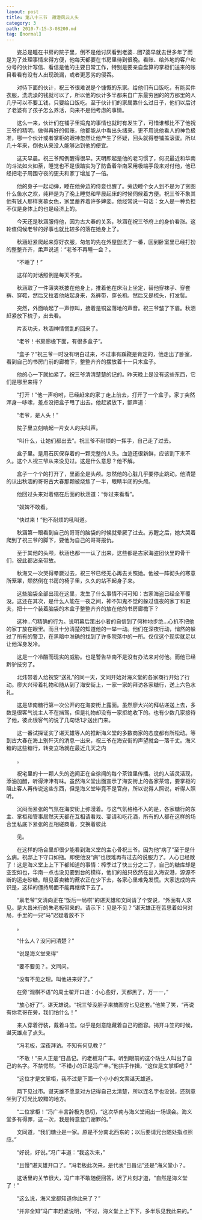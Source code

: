 ```yaml
---
layout: post
title: 第八十三节　甜港风云人头
category: 3
path: 2010-7-15-3-08200.md
tag: [normal]
---
```


　　姿总是睡在书房的院子里，倒不是他讨厌看到老婆…团7婆早就去世多年了而是为了处理事情来得方便，他每天都要在书房里待到很晚。看账、给外地的客户和分号的伙计写信、看信是他的主要日常工作，特别是要亲自盘算的掌柜们送来的账目看看有没有人出现疏漏，或者更恶劣的侵吞。

　　对待下面的伙计，祝三爷很难说是个慷慨的东家。给他们有口饭吃，有能买件衣服，洗洗澡的钱就可以了，所以他的伙计多半都来自广东最穷困的的方那里的人几乎可以不要工钱，只要给口饭吃。至于伙计们的家属靠什么过日子，他们以后讨了老婆有了孩子怎么养活，向来不是他考虑的事情。

　　这么一来，伙计们在铺子里捣鬼的事情也就时有发生了，可惜谁都比不了他祝三爷的精明，做得再好的假账，他都能从中看出头绪来，更不用说他看人的神色极准，哪一个伙计或者掌柜的眼神忽然让他产生了怀疑，回头就得卷铺盖滚蛋。所以几十年来，倒也从来没人能够沾到他的便宜。

　　这天早晨。祝三爷照例醒得很早。天明即起是他的老习惯了，何况最近和华南的斗法如火如荼，睡觉也不是很踏实为了防备着华南采用极端手段来对付他，他已经把宅子周围守夜的更夫和家丁增加了一倍。

　　他的身子一起动弹，睡在他旁边的侍妾也醒了。旁边睡个女人到不是为了贪图什么鱼水之欢，纯粹是为了晚上睡觉和早晨起床的时候伺候着方便。祝三爷不象其他有钱人那样贪慕女色，家里蓄养着许多婢妾。他经常说一句话：女人是一种负担不仅是身体上的也是经济上的。

　　今天还是秋涵服侍他，因为古大春的关系，秋涵在祝三爷府上的身价看涨。这轮值伺候老爷的好事也就比较多的落在她身上了。

　　秋涵赶紧爬起来穿好衣服，匆匆的先在外屋盥洗了一番，回到卧室里已经打扮的整整齐齐，柔声说道：“老爷不再睡一会？。

　　“不睡了！”

　　这样的对话照例是每天不变。

　　秋涵取了一件薄夹袄披在他身上，推着他在床沿上坐定，替他穿袜子、穿套裤、穿鞋，然后又拉着他站起身来，系裤带，穿长袍。然后又是梳头，打发髻。

　　突然，外面响起了一声惊叫，接着是铜盆落地的声音。祝三爷皱了下眉。秋涵赶紧放下梳子，出去看。

　　片亥功夫，秋涵神情慌乱的回来了。

　　“老爷！书房廊檐下面，有很多盒子”。

　　“盒子？”祝三爷一时没有明白过来，不过事有蹊跷是肯定的，他走出了卧室，看到自己的书房门前的廊檐下，整整齐齐的摆放着十一只木盒子。

　　他的心一下就抽紧了。祝三爷清清楚楚的记的。昨天晚上是没有这些东西，它们是哪里来得？

　　“打开！”他一声吩咐，已经赶来的家丁走上前去，打开了一个盒子。家丁突然浑身一哆嗦，差点没把盒子甩了出去。他赶紧放下，颤声道：

　　“老爷，是人头！”

　　院子里立刻响起一片女人的尖叫声。

　　“叫什么，让她们都出去”。祝三爷不耐烦的一挥手，自己走了过去。

　　盒子里。是用石灰保存着的一颗完整的人头。血迹还很新鲜，应该割下来不久。这个人祝三爷从来没见过。这是什么意思？他不解。

　　盒子一个个的打开了，里面全是头颅。忽然他的心脏几乎要停止跳动。他清楚的认出秋涵的哥哥古大春那颗被烧焦了一半，眼睛半闭的头颅。

　　他回过头来对着缩在后面的秋涵道：“你过来看看”。

　　“奴婢不敢看。

　　“快过来！”他不耐烦的吼叫道。

　　秋涵第一眼看到自己的哥哥的脑袋的时候就晕厥了过去。苏醒之后，她大哭着爬到了祝三爷的脚下，要他为自己的哥哥报仇。

　　至于其他的头颅，秋涵也都一一认了出来，这些都是古家海盗团伙里的骨干们，彼此都沾亲带故。

　　秋海又一次哭得晕厥过去，祝三爷已经无心再去关照她。他被一阵彻头的寒意所笼罩，颓然倒在书房的椅子里，久久的站不起身子来。

　　这些脑袋全部出现在这里，发生了什么事情不问可知：古家海盗已经全军覆没。这还在其次，是什么人能在一夜之间，神不知鬼不觉的躲过值夜的家丁和更夫，把十一个装着脑袋的木盒子整整齐齐的放在他的书房廊檐下？

　　这种…勺精确的行为。说明幕后策出小者的自信到了何种地步绝…心扒不把他的家丁放在眼里。而且十分清楚的知道他的一举一动。他们在深夜行动，悄然的躲过了所有的警卫，在黑暗中准确的找到了许多院落中的一所。仅仅这个现实就足以让他浑身发冷。

　　这是一个冷酷而现实的威胁。也是警告华南不是没有办法来对付他。而他已经黔驴技穷了。

　　北炜带着人给祝安“送礼”的同一天，文同开始对海义堂的各家商行开始了行动。廖大兴带着礼物和随从到了海安街上，一家一家的拜访各家糖行，送上六色水礼。

　　这是华南糖行第一次公开的在海安街上露面。虽然廖大兴的拜帖递送上去，多数是很客气说主人不在挡驾，但是礼物却没有一家拒绝收下的。也有少数几家接待了他，彼此很客气的说了几句话1才送出门来。

　　这一番试探证实了谌天雄等人的推断海义堂的多数商家的态度都有所松动。等到古大春在海上别歼灭的消息一出来，祝三爷在海安街的声望就会一落千丈。海义糖的这些糖行，转变立场就在最近几天之内

　　。

　　祝宅里的十一颗人头的逸闻正在全徐闻的每个茶馆里传播。说的人活灵活现，添油加醋，听得津津有味。虽然海义堂出面宣示了海安街上的各家茶馆，要掌柜的阻止客人再传说这些东西，但是海义堂毕竟不是官府，所以说得人照说，听得人照听。

　　沉闷而紧张的气氛在海安街上弥漫着。与这气氛格格不入的是，各家糖行的东主、掌柜和管事居然天天都在互相请看戏、宴请和吃花酒，所有的人都在这样的场合里私底下紧张的互相磋商着，交换着彼此

　　见。

　　在这样的场合里却很少能看到海义堂的主心骨祝三爷。因为他“病了”至于是什么病。祝邸上下守口如瓶。即使他没“病”也很难再有过去的说服力了。人心已经散了！这是海义堂上上下下都知道的事情：榨季过了快三分之二了，自己的糖库却是空空如也，华南一点也没见要到台的模样，他们的船只依然在出入海安港，源源不断的运走砂糖。眼见着卖糖的蔗农正在少下去，各家心里难免发慌。大家达成的共识是，这样的僵持局面不能再继续下去了。

　　“禀老爷”文清向正在“饭后一局棋”的谌天雄和文同请了个安说，“外面有人求见。是大昌米行的朱老板带来的。请示下：见是不见？”谌天雄正在苦思着如何对局，手里的一只“马”迟疑着放不下

　　。

　　“什么人？没问问清楚？”

　　“说是海义堂来得”

　　“要不要见？。文同问。

　　“没有不见之理。叫他进来好了。”

　　在旁“观棋不语”的周士翟开口道：小心些好，天都黑了，万一一，”

　　“放心好了”。谌天雄说。“祝三爷没胆子来搞图穷匕见这套。”他笑了笑，“再说有你老哥在旁，我们怕什么！”

　　来人穿着行装，戴着斗笠。似乎是刻意隐藏着自己的面容。揭开斗笠的时候，谌天雄点了点头。

　　“冯老板，深夜拜访。不知有何见教？”

　　“不敢！”来人正是“日昌记。的老板冯广丰。听到眼前的这个防生人叫出了自己的名字。不禁愕然，“不错小的正是冯广丰。”他拱手作揖，“这位是文掌柜吧？”

　　“这位才是文掌柜，我不过是下面一个小小的文案谌天雄道。

　　两下见过市。谌天雄不愿意对方记得自己太清楚，所以连名字也没说，还刻意坐到了灯光比较黯的地方。

　　“二位掌柜！”冯广丰言辞极为恳切，“这次华南与海义堂闹出一场误会。海义堂多有得罪，这一次，我是特意登门谢罪的。”

　　文同道，“我们糖业是一家。原是不分南北西东的；以后要请兄台随处指点照应。”

　　“好说，好说。”冯广丰道：“我这次来，”

　　“且慢”谌天雄开口了。“冯老板此次来，是代表“日昌记”还是“海义堂小？。

　　这话里的关节很大，冯广丰不敢随便回答，迟了片刻才道，“自然是海义堂了！”

　　“这么说，海义堂都知道你此来了？”

　　“并非全知”冯广丰赶紧说明，“不过，海义堂上上下下，多半乐见我此来的。”
